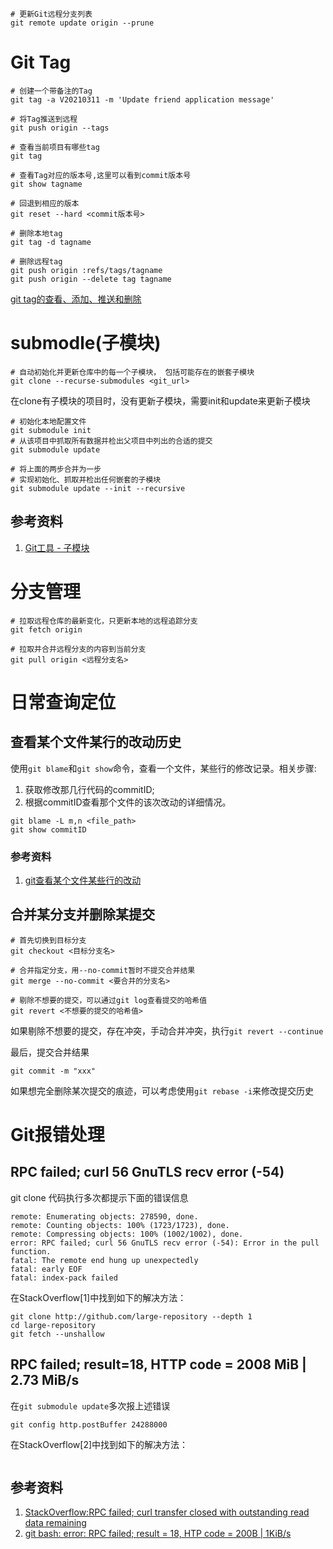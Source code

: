 
```shell
# 更新Git远程分支列表
git remote update origin --prune
```
# Git Tag

```shell
# 创建一个带备注的Tag
git tag -a V20210311 -m 'Update friend application message'

# 将Tag推送到远程
git push origin --tags
```

```shell
# 查看当前项目有哪些tag
git tag

# 查看Tag对应的版本号,这里可以看到commit版本号
git show tagname
```

```shell
# 回退到相应的版本
git reset --hard <commit版本号>
```

```shell
# 删除本地tag
git tag -d tagname

# 删除远程tag
git push origin :refs/tags/tagname
git push origin --delete tag tagname
```

[git tag的查看、添加、推送和删除](http://www.git.kim/gitjishu/69.html)

# submodle(子模块)

```shell
# 自动初始化并更新仓库中的每一个子模块， 包括可能存在的嵌套子模块
git clone --recurse-submodules <git_url>
```

在clone有子模块的项目时，没有更新子模块，需要init和update来更新子模块
```shell
# 初始化本地配置文件
git submodule init
# 从该项目中抓取所有数据并检出父项目中列出的合适的提交
git submodule update

# 将上面的两步合并为一步
# 实现初始化、抓取并检出任何嵌套的子模块
git submodule update --init --recursive
```

## 参考资料
1. [Git工具 - 子模块](https://git-scm.com/book/zh/v2/Git-%E5%B7%A5%E5%85%B7-%E5%AD%90%E6%A8%A1%E5%9D%97)

# 分支管理
```shell
# 拉取远程仓库的最新变化，只更新本地的远程追踪分支
git fetch origin

# 拉取并合并远程分支的内容到当前分支
git pull origin <远程分支名>
```

# 日常查询定位
## 查看某个文件某行的改动历史
使用`git blame`和`git show`命令，查看一个文件，某些行的修改记录。相关步骤:
1. 获取修改那几行代码的commitID;
2. 根据commitID查看那个文件的该次改动的详细情况。

```shell
git blame -L m,n <file_path>
git show commitID
```
### 参考资料
1. [git查看某个文件某些行的改动](https://blog.csdn.net/zhezhebie/article/details/82378809)

## 合并某分支并删除某提交
```shell
# 首先切换到目标分支
git checkout <目标分支名>

# 合并指定分支，用--no-commit暂时不提交合并结果
git merge --no-commit <要合并的分支名>

# 剔除不想要的提交，可以通过git log查看提交的哈希值
git revert <不想要的提交的哈希值>
```
如果剔除不想要的提交，存在冲突，手动合并冲突，执行`git revert --continue`

最后，提交合并结果
```shell
git commit -m "xxx"
```

如果想完全删除某次提交的痕迹，可以考虑使用`git rebase -i`来修改提交历史

# Git报错处理

## RPC failed; curl 56 GnuTLS recv error (-54)
git clone 代码执行多次都提示下面的错误信息
```
remote: Enumerating objects: 278590, done.
remote: Counting objects: 100% (1723/1723), done.
remote: Compressing objects: 100% (1002/1002), done.
error: RPC failed; curl 56 GnuTLS recv error (-54): Error in the pull function.
fatal: The remote end hung up unexpectedly
fatal: early EOF
fatal: index-pack failed
```

在StackOverflow[1]中找到如下的解决方法：
```shell
git clone http://github.com/large-repository --depth 1
cd large-repository
git fetch --unshallow
```

## RPC failed; result=18, HTTP code = 2008 MiB | 2.73 MiB/s
在`git submodule update`多次报上述错误
```
git config http.postBuffer 24288000
```
在StackOverflow[2]中找到如下的解决方法：
```
```

## 参考资料
1. [StackOverflow:RPC failed; curl transfer closed with outstanding read data remaining](https://stackoverflow.com/questions/38618885/error-rpc-failed-curl-transfer-closed-with-outstanding-read-data-remaining)
2. [git bash: error: RPC failed; result = 18, HTP code = 200B | 1KiB/s](https://stackoverflow.com/questions/17683295/git-bash-error-rpc-failed-result-18-htp-code-200b-1kib-s)